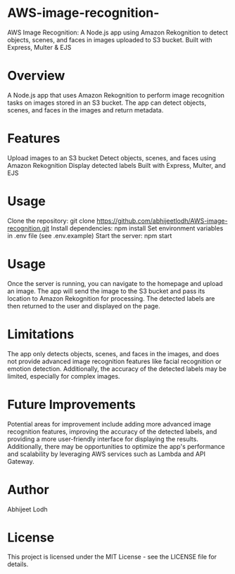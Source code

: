 # AWS-image-recognition-
AWS Image Recognition: A Node.js app using Amazon Rekognition to detect objects, scenes, and faces in images uploaded to S3 bucket. Built with Express, Multer &amp; EJS

# Overview 
A Node.js app that uses Amazon Rekognition to perform image recognition tasks on images stored in an S3 bucket. The app can detect objects, scenes, and faces in the images and return metadata.

# Features
Upload images to an S3 bucket
Detect objects, scenes, and faces using Amazon Rekognition
Display detected labels
Built with Express, Multer, and EJS
# Usage</span>
Clone the repository: git clone https://github.com/abhijeetlodh/AWS-image-recognition.git
Install dependencies: npm install
Set environment variables in .env file (see .env.example)
Start the server: npm start

# Usage

Once the server is running, you can navigate to the homepage and upload an image. The app will send the image to the S3 bucket and pass its location to Amazon Rekognition for processing. The detected labels are then returned to the user and displayed on the page.


# Limitations
The app only detects objects, scenes, and faces in the images, and does not provide advanced image recognition features like facial recognition or emotion detection. Additionally, the accuracy of the detected labels may be limited, especially for complex images.



# Future Improvements
Potential areas for improvement include adding more advanced image recognition features, improving the accuracy of the detected labels, and providing a more user-friendly interface for displaying the results. Additionally, there may be opportunities to optimize the app's performance and scalability by leveraging AWS services such as Lambda and API Gateway.


# Author
Abhijeet Lodh

# License
This project is licensed under the MIT License - see the LICENSE file for details.
